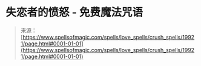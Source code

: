 <!--yml

category: 未分类

date: 2024-06-12 19:02:19

-->

# 失恋者的愤怒 - 免费魔法咒语

> 来源：[https://www.spellsofmagic.com/spells/love_spells/crush_spells/19921/page.html#0001-01-01](https://www.spellsofmagic.com/spells/love_spells/crush_spells/19921/page.html#0001-01-01)
